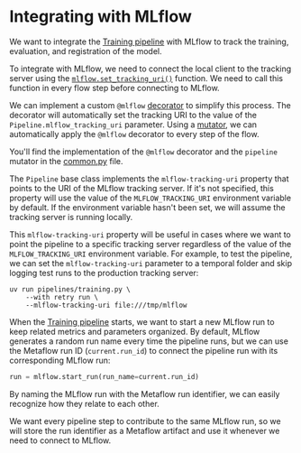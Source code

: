 # Integrating with MLflow

We want to integrate the [Training pipeline](pipelines/training.py) with MLflow to track the training, evaluation, and registration of the model.

To integrate with MLflow, we need to connect the local client to the tracking server using the [`mlflow.set_tracking_uri()`](https://mlflow.org/docs/latest/python_api/mlflow.html#mlflow.set_tracking_uri) function. We need to call this function in every flow step before connecting to MLflow.

We can implement a custom `@mlflow` [decorator](.guide/introduction-to-metaflow/decorators-and-mutators.md) to simplify this process. The decorator will automatically set the tracking URI to the value of the `Pipeline.mlflow_tracking_uri` parameter. Using a [mutator](.guide/introduction-to-metaflow/decorators-and-mutators.md), we can automatically apply the `@mlflow` decorator to every step of the flow.

You'll find the implementation of the `@mlflow` decorator and the `pipeline` mutator in the [common.py](pipelines/common.py) file.

The `Pipeline` base class implements the `mlflow-tracking-uri` property that points to the URI of the MLflow tracking server. If it's not specified, this property will use the value of the  `MLFLOW_TRACKING_URI` environment variable by default. If the environment variable hasn't been set, we will assume the tracking server is running locally.

This `mlflow-tracking-uri` property will be useful in cases where we want to point the pipeline to a specific tracking server regardless of the value of the `MLFLOW_TRACKING_URI` environment variable. For example, to test the pipeline, we can set the `mlflow-tracking-uri` parameter to a temporal folder and skip logging test runs to the production tracking server:

```shell
uv run pipelines/training.py \
    --with retry run \ 
    --mlflow-tracking-uri file:///tmp/mlflow
```

When the [Training pipeline](pipelines/training.py) starts, we want to start a new MLflow run to keep related metrics and parameters organized. By default, MLflow generates a random run name every time the pipeline runs, but we can use the Metaflow run ID (`current.run_id`) to connect the pipeline run with its corresponding MLflow run:

```python
run = mlflow.start_run(run_name=current.run_id)
```

By naming the MLflow run with the Metaflow run identifier, we can easily recognize how they relate to each other.

We want every pipeline step to contribute to the same MLflow run, so we will store the run identifier as a Metaflow artifact and use it whenever we need to connect to MLflow.
